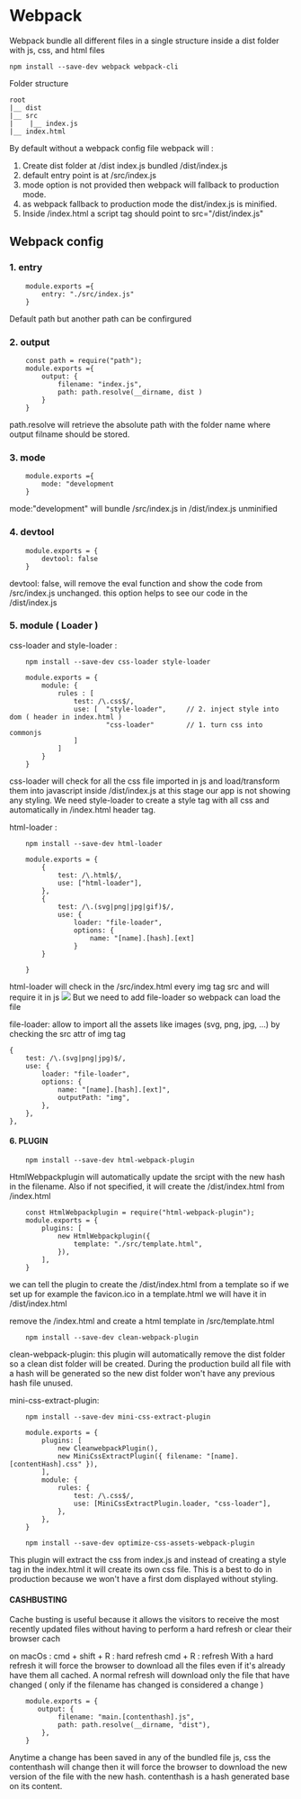 # Webpack

Webpack bundle all different files in a single structure inside a dist folder with js, css, and html files

`npm install --save-dev webpack webpack-cli`

Folder structure

```
root
|__ dist
|__ src
|    |__ index.js
|__ index.html
```

By default without a webpack config file webpack will :

1. Create dist folder at <rootDir>/dist index.js bundled <rootDir>/dist/index.js
2. default entry point is at <rootDir>/src/index.js
3. mode option is not provided then webpack will fallback to production mode.
4. as webpack fallback to production mode the dist/index.js is minified.
5. Inside <rootDir>/index.html a script tag should point to src="/dist/index.js"

## Webpack config

### 1. entry

```
    module.exports ={
        entry: "./src/index.js"
    }
```

Default path but another path can be confirgured

### 2. output

```
    const path = require("path");
    module.exports ={
        output: {
            filename: "index.js",
            path: path.resolve(__dirname, dist )
        }
    }
```

path.resolve will retrieve the absolute path with the folder name where output filname should be stored.

### 3. mode

```
    module.exports ={
        mode: "development
    }
```

mode:"development" will bundle <rootDir>/src/index.js in <rootDir>/dist/index.js unminified

### 4. devtool

```
    module.exports = {
        devtool: false
    }
```

devtool: false, will remove the eval function and show the code from <rootDir>/src/index.js unchanged.
this option helps to see our code in the <roorDir>/dist/index.js

### 5. module ( Loader )

css-loader and style-loader :

```
    npm install --save-dev css-loader style-loader
```

```
    module.exports = {
        module: {
            rules : [
                test: /\.css$/,
                use: [  "style-loader",     // 2. inject style into dom ( header in index.html )
                        "css-loader"        // 1. turn css into commonjs
                ]
            ]
        }
    }
```

css-loader will check for all the css file imported in js and load/transform them into javascript inside <rootDir>/dist/index.js
at this stage our app is not showing any styling. We need style-loader to create a style tag with all css and automatically in <rootDir>/index.html header tag.

html-loader :

```
    npm install --save-dev html-loader
```

```
    module.exports = {
        {
            test: /\.html$/,
            use: ["html-loader"],
        },
        {
            test: /\.(svg|png|jpg|gif)$/,
            use: {
                loader: "file-loader",
                options: {
                    name: "[name].[hash].[ext]
                }
        }

    }
```

html-loader will check in the <roorDir>/src/index.html every img tag src and will require it in js
<img src="./webpack.png" />
But we need to add file-loader so webpack can load the file

file-loader: allow to import all the assets like images (svg, png, jpg, ...)
by checking the src attr of img tag

```
{
    test: /\.(svg|png|jpg)$/,
    use: {
        loader: "file-loader",
        options: {
            name: "[name].[hash].[ext]",
            outputPath: "img",
        },
    },
},
```

#### 6. PLUGIN

```
    npm install --save-dev html-webpack-plugin
```

HtmlWebpackplugin will automatically update the srcipt with the new hash in the filename.
Also if not specified, it will create the <rootDir>/dist/index.html from <rootDir>/index.html

```
    const HtmlWebpackplugin = require("html-webpack-plugin");
    module.exports = {
        plugins: [
            new HtmlWebpackplugin({
                template: "./src/template.html",
            }),
        ],
    }
```

we can tell the plugin to create the <rootDir>/dist/index.html from a template so if we set up for example the favicon.ico in a template.html
we will have it in <rootDir>/dist/index.html

remove the <rootDir>/index.html and create a html template in <rootDir>/src/template.html

```
    npm install --save-dev clean-webpack-plugin
```

clean-webpack-plugin: this plugin will automatically remove the dist folder so a clean dist folder will be created.
During the production build all file with a hash will be generated so the new dist folder won't have any previous hash file unused.

mini-css-extract-plugin:

```
    npm install --save-dev mini-css-extract-plugin
```

```
    module.exports = {
        plugins: [
            new CleanwebpackPlugin(),
            new MiniCssExtractPlugin({ filename: "[name].[contentHash].css" }),
        ],
        module: {
            rules: {
                test: /\.css$/,
                use: [MiniCssExtractPlugin.loader, "css-loader"],
            },
        },
    }
```

```
    npm install --save-dev optimize-css-assets-webpack-plugin
```

This plugin will extract the css from index.js and instead of creating a style tag in the index.html
it will create its own css file. This is a best to do in production because we won't have a first dom displayed
without styling.

#### CASHBUSTING

Cache busting is useful because it allows the visitors to receive the most recently updated files without having to perform a hard refresh or clear their browser cach

on macOs : cmd + shift + R : hard refresh
cmd + R : refresh
With a hard refresh it will force the browser to download all the files even if it's already have them all cached.
A normal refresh will download only the file that have changed ( only if the filename has changed is considered a change )

```
    module.exports = {
       output: {
            filename: "main.[contenthash].js",
            path: path.resolve(__dirname, "dist"),
	    },
    }
```

Anytime a change has been saved in any of the bundled file js, css the contenthash will change then it will force the browser to download the new version of the file with the new hash.
contenthash is a hash generated base on its content.
